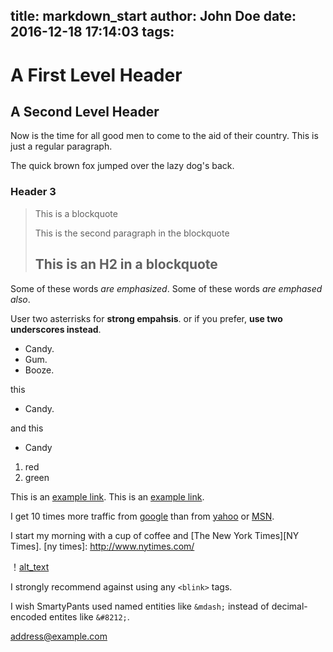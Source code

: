 title: markdown_start
author: John Doe
date: 2016-12-18 17:14:03
tags:
---
A First Level Header
==============
A Second Level Header
--------------
Now is the time for all good men to come to the aid of their country. This is just a regular paragraph.

The quick brown fox jumped over the lazy dog's back.

### Header 3
> This is a blockquote
>
> This is the second paragraph in the blockquote
>
> ## This is an H2 in a blockquote

Some of these words *are emphasized*.
Some of these words _are emphased also_.

User two asterrisks for **strong empahsis**.
or if you prefer, __use two underscores instead__.

* Candy.
* Gum.
* Booze.

this 
+ Candy.

and this
- Candy

1. red
2. green

This is an [example link](http://example.com/).
This is an [example link](http://example.com/ "with a Title").

I get 10 times more traffic from [google][1] than from [yahoo][2] or [MSN][3].

[1]: http://google.com/ "Google"
[2]: http"//search/yahoo.com/ "Yahoo Search"
[3]: http://search/msn.com/ "MSN Search"

I start my morning with a cup of coffee and [The New York Times][NY Times].
[ny times]: http://www.nytimes.com/

！[alt_text](/path/to/img.jpg)

I strongly recommend against using any `<blink>` tags.

I wish SmartyPants used named entities like `&mdash;`
instead of decimal-encoded entites like `&#8212;`.

<address@example.com>
